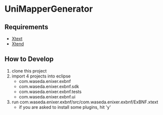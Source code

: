 UniMapperGenerator
===

Requirements
---

* [Xtext](http://www.eclipse.org/Xtext/)
* [Xtend](http://www.eclipse.org/xtend/)

How to Develop
---

1. clone this project
2. import 4 projects into eclipse
    * com.waseda.enixer.exbnf
    * com.waseda.enixer.exbnf.sdk
    * com.waseda.enixer.exbnf.tests
    * com.waseda.enixer.exbnf.ui
3. run com.waseda.enixer.exbnf/src/com.waseda.enixer.exbnf/ExBNF.xtext
    * if you are asked to install some plugins, hit 'y'
